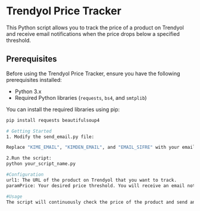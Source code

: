 # Trendyol Price Tracker

This Python script allows you to track the price of a product on Trendyol and receive email notifications when the price drops below a specified threshold.

## Prerequisites

Before using the Trendyol Price Tracker, ensure you have the following prerequisites installed:

- Python 3.x
- Required Python libraries (`requests`, `bs4`, and `smtplib`)

You can install the required libraries using pip:

```bash
pip install requests beautifulsoup4

# Getting Started
1. Modify the send_email.py file:

Replace "KIME_EMAIL", "KIMDEN_EMAIL", and "EMAIL_SIFRE" with your email address and credentials.

2.Run the script:
python your_script_name.py

#Configuration
url1: The URL of the product on Trendyol that you want to track.
paramPrice: Your desired price threshold. You will receive an email notification when the price drops below this threshold.

#Usage
The script will continuously check the price of the product and send an email notification if the price falls below the specified threshold.
